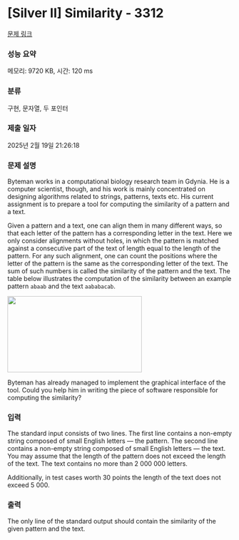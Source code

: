 # [Silver II] Similarity - 3312 

[문제 링크](https://www.acmicpc.net/problem/3312) 

### 성능 요약

메모리: 9720 KB, 시간: 120 ms

### 분류

구현, 문자열, 두 포인터

### 제출 일자

2025년 2월 19일 21:26:18

### 문제 설명

<p>Byteman works in a computational biology research team in Gdynia. He is a computer scientist, though, and his work is mainly concentrated on designing algorithms related to strings, patterns, texts etc. His current assignment is to prepare a tool for computing the similarity of a pattern and a text.</p>

<p>Given a pattern and a text, one can align them in many different ways, so that each letter of the pattern has a corresponding letter in the text. Here we only consider alignments without holes, in which the pattern is matched against a consecutive part of the text of length equal to the length of the pattern. For any such alignment, one can count the positions where the letter of the pattern is the same as the corresponding letter of the text. The sum of such numbers is called the similarity of the pattern and the text. The table below illustrates the computation of the similarity between an example pattern <code>abaab</code> and the text <code>aababacab</code>.</p>

<p><img alt="" src="https://onlinejudgeimages.s3-ap-northeast-1.amazonaws.com/problem/3312/1.png" style="height:171px; width:301px"></p>

<p>Byteman has already managed to implement the graphical interface of the tool. Could you help him in writing the piece of software responsible for computing the similarity?</p>

### 입력 

 <p>The standard input consists of two lines. The first line contains a non-empty string composed of small English letters — the pattern. The second line contains a non-empty string composed of small English letters — the text. You may assume that the length of the pattern does not exceed the length of the text. The text contains no more than 2 000 000 letters.</p>

<p>Additionally, in test cases worth 30 points the length of the text does not exceed 5 000.</p>

### 출력 

 <p>The only line of the standard output should contain the similarity of the given pattern and the text.</p>

